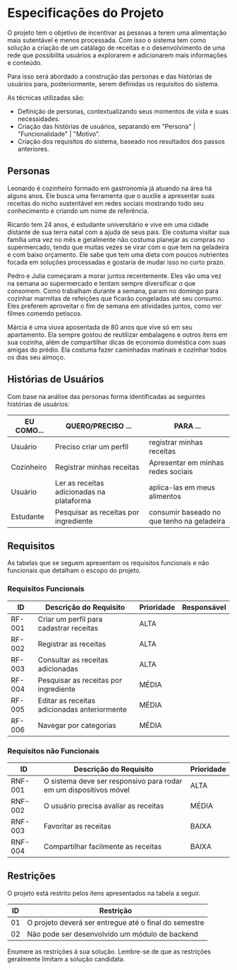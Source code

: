 # Especificações do Projeto

O projeto tem o objetivo de incentivar as pessoas a terem uma alimentação mais sutentável e menos processada. Com isso o sistema tem como solução a criação de um catálago de receitas e o desenvolvimento de uma rede que possibilita usuários a explorarem e adicionarem mais informações e conteúdo.

Para isso será abordado a construção das personas e das histórias de usuários para, posteriormente, serem definidas os requisitos do sistema.

As técnicas utilizadas são:
- Definição de personas, contextualizando seus momentos de vida e suas necessidades.
- Criação das histórias de usuários, separando em "Persona" | "Funcionalidade" | "Motivo".
- Criação dos requisitos do sistema, baseado nos resultados dos passos anteriores.

## Personas
Leonardo é cozinheiro formado em gastronomia já atuando na área há alguns anos. Ele busca uma ferramenta que o auxilie a apresentar suas receitas do nicho sustentável em redes sociais mostrando todo seu conhecimento e criando um nome de referência. 

Ricardo tem 24 anos, é estudante universitário e vive em uma cidade distante de sua terra natal com a ajuda de seus pais. Ele costuma visitar sua família uma vez no mês e geralmente não costuma planejar as compras no supermercado, tendo que muitas vezes se virar com o que tem na geladeira e com baixo orçamento. Ele sabe que tem uma dieta com poucos nutrientes focada em soluções processadas e gostaria de mudar isso no curto prazo.

Pedro e Julia começaram a morar juntos recentemente. Eles vão uma vez na semana ao supermercado e tentam sempre diversificar o que consomem. Como trabalham durante a semana, param no domingo para cozinhar marmitas de refeições que ficarão congeladas até seu consumo. Eles preferem aproveitar o fim de semana em atividades juntos, como ver filmes comendo petiscos. 

Márcia é uma viuva aposentada de 80 anos que vive só em seu apartamento. Ela sempre gostou de reutilizar embalagens e outros itens em sua cozinha, além de compartilhar dicas de economia doméstica com suas amigas do prédio. Ela costuma fazer caminhadas matinais e cozinhar todos os dias seu almoço.

## Histórias de Usuários
Com base na análise das personas forma identificadas as seguintes histórias de usuários:

|EU COMO... | QUERO/PRECISO ...  |PARA ...                 |
|--------------------|------------------------------------|----------------------------------------|
| Usuário | Preciso criar um perfil | registrar minhas receitas | 
| Cozinheiro | Registrar minhas receitas | Apresentar em minhas redes sociais |
| Usuário | Ler as receitas adicionadas na plataforma | aplica-las em meus alimentos |  
| Estudante | Pesquisar as receitas por ingrediente | consumir baseado no que tenho na geladeira |

## Requisitos

As tabelas que se seguem apresentam os requisitos funcionais e não funcionais que detalham o escopo do projeto.

### Requisitos Funcionais

|ID    | Descrição do Requisito  | Prioridade | Responsável |
|------|-----------------------------------------|----| ----|
|RF-001| Criar um perfil para cadastrar receitas | ALTA |  |
|RF-002| Registrar as receitas | ALTA | |
|RF-003| Consultar as receitas adicionadas | ALTA | | 
|RF-004| Pesquisar as receitas por ingrediente | MÉDIA | | 
|RF-005| Editar as receitas adicionadas anteriormente | MÉDIA | | 
|RF-006| Navegar por categorias | MÉDIA | |

### Requisitos não Funcionais

|ID     | Descrição do Requisito  |Prioridade |
|-------|-------------------------|----|
|RNF-001| O sistema deve ser responsivo para rodar em um dispositivos móvel | ALTA | 
|RNF-002| O usuário precisa avaliar as receitas |  MÉDIA | 
|RNF-003| Favoritar as receitas | BAIXA |
|RNF-004| Compartilhar facilmente as receitas | BAIXA |


## Restrições

O projeto está restrito pelos itens apresentados na tabela a seguir.

|ID| Restrição                                             |
|--|-------------------------------------------------------|
|01| O projeto deverá ser entregue até o final do semestre |
|02| Não pode ser desenvolvido um módulo de backend        |

Enumere as restrições à sua solução. Lembre-se de que as restrições geralmente limitam a solução candidata.
